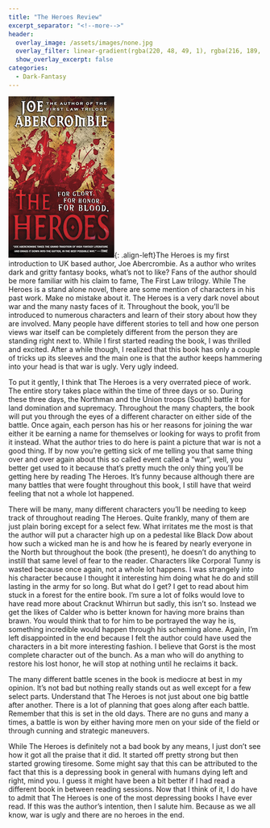 ```yaml
---
title: "The Heroes Review"
excerpt_separator: "<!--more-->"
header:
  overlay_image: /assets/images/none.jpg
  overlay_filter: linear-gradient(rgba(220, 48, 49, 1), rgba(216, 189, 135, 1))
  show_overlay_excerpt: false
categories:
  - Dark-Fantasy
---
```

![the-heroes-cover](/assets/images/the-heroes.jpg){: .align-left}The Heroes is my first introduction to UK based author, Joe Abercrombie. As a author who writes dark and gritty fantasy books, what’s not to like? Fans of the author should be more familiar with his claim to fame, The First Law trilogy. While The Heroes is a stand alone novel, there are some mention of characters in his past work. Make no mistake about it. The Heroes is a very dark novel about war and the many nasty faces of it. Throughout the book, you’ll be introduced to numerous characters and learn of their story about how they are involved. Many people have different stories to tell and how one person views war itself can be completely different from the person they are standing right next to. While I first started reading the book, I was thrilled and excited. After a while though, I realized that this book has only a couple of tricks up its sleeves and the main one is that the author keeps hammering into your head is that war is ugly. Very ugly indeed.

To put it gently, I think that The Heroes is a very overrated piece of work. The entire story takes place within the time of three days or so. During these three days, the Northman and the Union troops (South) battle it for land domination and supremacy. Throughout the many chapters, the book will put you through the eyes of a different character on either side of the battle. Once again, each person has his or her reasons for joining the war either it be earning a name for themselves or looking for ways to profit from it instead. What the author tries to do here is paint a picture that war is not a good thing. If by now you’re getting sick of me telling you that same thing over and over again about this so called event called a “war”, well, you better get used to it because that’s pretty much the only thing you’ll be getting here by reading The Heroes. It’s funny because although there are many battles that were fought throughout this book, I still have that weird feeling that not a whole lot happened.

There will be many, many different characters you’ll be needing to keep track of throughout reading The Heroes. Quite frankly, many of them are just plain boring except for a select few. What irritates me the most is that the author will put a character high up on a pedestal like Black Dow about how such a wicked man he is and how he is feared by nearly everyone in the North but throughout the book (the present), he doesn’t do anything to instill that same level of fear to the reader. Characters like Corporal Tunny is wasted because once again, not a whole lot happens. I was strangely into his character because I thought it interesting him doing what he do and still lasting in the army for so long. But what do I get? I get to read about him stuck in a forest for the entire book. I’m sure a lot of folks would love to have read more about Cracknut Whirrun but sadly, this isn’t so. Instead we get the likes of Calder who is better known for having more brains than brawn. You would think that to for him to be portrayed the way he is, something incredible would happen through his scheming alone. Again, I’m left disappointed in the end because I felt the author could have used the characters in a bit more interesting fashion. I believe that Gorst is the most complete character out of the bunch. As a man who will do anything to restore his lost honor, he will stop at nothing until he reclaims it back.

The many different battle scenes in the book is mediocre at best in my opinion. It’s not bad but nothing really stands out as well except for a few select parts. Understand that The Heroes is not just about one big battle after another. There is a lot of planning that goes along after each battle. Remember that this is set in the old days. There are no guns and many a times, a battle is won by either having more men on your side of the field or through cunning and strategic maneuvers.

While The Heroes is definitely not a bad book by any means, I just don’t see how it got all the praise that it did. It started off pretty strong but then started growing tiresome. Some might say that this can be attributed to the fact that this is a depressing book in general with humans dying left and right, mind you. I guess it might have been a bit better if I had read a different book in between reading sessions. Now that I think of it, I do have to admit that The Heroes is one of the most depressing books I have ever read. If this was the author’s intention, then I salute him. Because as we all know, war is ugly and there are no heroes in the end.